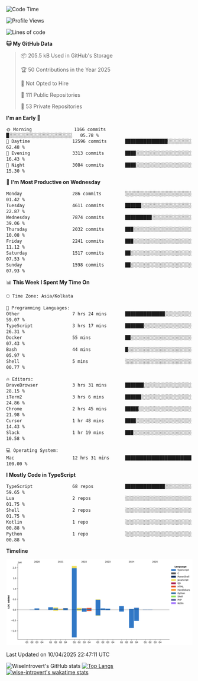 <!--START_SECTION:waka-->
![Code Time](http://img.shields.io/badge/Code%20Time-2%2C329%20hrs%2026%20mins-blue)

![Profile Views](http://img.shields.io/badge/Profile%20Views-1-blue)

![Lines of code](https://img.shields.io/badge/From%20Hello%20World%20I%27ve%20Written-3.6%20million%20lines%20of%20code-blue)

**🐱 My GitHub Data** 

> 📦 205.5 kB Used in GitHub's Storage 
 > 
> 🏆 50 Contributions in the Year 2025
 > 
> 🚫 Not Opted to Hire
 > 
> 📜 111 Public Repositories 
 > 
> 🔑 53 Private Repositories 
 > 
**I'm an Early 🐤** 

```text
🌞 Morning                1166 commits        █░░░░░░░░░░░░░░░░░░░░░░░░   05.78 % 
🌆 Daytime                12596 commits       ████████████████░░░░░░░░░   62.48 % 
🌃 Evening                3313 commits        ████░░░░░░░░░░░░░░░░░░░░░   16.43 % 
🌙 Night                  3084 commits        ████░░░░░░░░░░░░░░░░░░░░░   15.30 % 
```
📅 **I'm Most Productive on Wednesday** 

```text
Monday                   286 commits         ░░░░░░░░░░░░░░░░░░░░░░░░░   01.42 % 
Tuesday                  4611 commits        ██████░░░░░░░░░░░░░░░░░░░   22.87 % 
Wednesday                7874 commits        ██████████░░░░░░░░░░░░░░░   39.06 % 
Thursday                 2032 commits        ███░░░░░░░░░░░░░░░░░░░░░░   10.08 % 
Friday                   2241 commits        ███░░░░░░░░░░░░░░░░░░░░░░   11.12 % 
Saturday                 1517 commits        ██░░░░░░░░░░░░░░░░░░░░░░░   07.53 % 
Sunday                   1598 commits        ██░░░░░░░░░░░░░░░░░░░░░░░   07.93 % 
```


📊 **This Week I Spent My Time On** 

```text
🕑︎ Time Zone: Asia/Kolkata

💬 Programming Languages: 
Other                    7 hrs 24 mins       ███████████████░░░░░░░░░░   59.07 % 
TypeScript               3 hrs 17 mins       ███████░░░░░░░░░░░░░░░░░░   26.31 % 
Docker                   55 mins             ██░░░░░░░░░░░░░░░░░░░░░░░   07.43 % 
Bash                     44 mins             █░░░░░░░░░░░░░░░░░░░░░░░░   05.97 % 
Shell                    5 mins              ░░░░░░░░░░░░░░░░░░░░░░░░░   00.77 % 

🔥 Editors: 
BraveBrowser             3 hrs 31 mins       ███████░░░░░░░░░░░░░░░░░░   28.15 % 
iTerm2                   3 hrs 6 mins        ██████░░░░░░░░░░░░░░░░░░░   24.86 % 
Chrome                   2 hrs 45 mins       █████░░░░░░░░░░░░░░░░░░░░   21.98 % 
Cursor                   1 hr 48 mins        ████░░░░░░░░░░░░░░░░░░░░░   14.43 % 
Slack                    1 hr 19 mins        ███░░░░░░░░░░░░░░░░░░░░░░   10.58 % 

💻 Operating System: 
Mac                      12 hrs 31 mins      █████████████████████████   100.00 % 
```

**I Mostly Code in TypeScript** 

```text
TypeScript               68 repos            ███████████████░░░░░░░░░░   59.65 % 
Lua                      2 repos             ░░░░░░░░░░░░░░░░░░░░░░░░░   01.75 % 
Shell                    2 repos             ░░░░░░░░░░░░░░░░░░░░░░░░░   01.75 % 
Kotlin                   1 repo              ░░░░░░░░░░░░░░░░░░░░░░░░░   00.88 % 
Python                   1 repo              ░░░░░░░░░░░░░░░░░░░░░░░░░   00.88 % 
```



**Timeline**

![Lines of Code chart](https://raw.githubusercontent.com/wise-introvert/wise-introvert/master/assets/bar_graph.png)


 Last Updated on 10/04/2025 22:47:11 UTC
<!--END_SECTION:waka-->

![WiseIntrovert's GitHub stats](https://github-readme-stats.vercel.app/api?username=wise-introvert&count_private=true&show_icons=true)
[![Top Langs](https://github-readme-stats.vercel.app/api/top-langs/?username=wise-introvert&langs_count=10)](https://github.com/anuraghazra/github-readme-stats)
[![wise-introvert's wakatime stats](https://github-readme-stats.vercel.app/api/wakatime?username=wiseintrovert)](https://github.com/anuraghazra/github-readme-stats)
